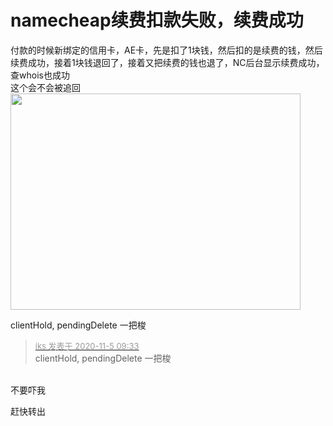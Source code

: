 # namecheap续费扣款失败，续费成功


付款的时候新绑定的信用卡，AE卡，先是扣了1块钱，然后扣的是续费的钱，然后续费成功，接着1块钱退回了，接着又把续费的钱也退了，NC后台显示续费成功，查whois也成功<br />
这个会不会被追回<br />
<img id="aimg_FOuVD" onclick="zoom(this, this.src, 0, 0, 0)" class="zoom" src="https://s1.ax1x.com/2020/11/05/B2mDhQ.png" onmouseover="img_onmouseoverfunc(this)" onload="thumbImg(this)" border="0" alt="" /><br />
<img id="aimg_zEEew" onclick="zoom(this, this.src, 0, 0, 0)" class="zoom" width="464" height="346" src="https://s1.ax1x.com/2020/11/05/B2mcXq.png" border="0" alt="" />

clientHold, pendingDelete 一把梭

<div class="quote"><blockquote><font size="2"><a href="https://www.hostloc.com/forum.php?mod=redirect&amp;goto=findpost&amp;pid=9405046&amp;ptid=762632" target="_blank"><font color="#999999">iks 发表于 2020-11-5 09:33</font></a></font><br />
clientHold, pendingDelete 一把梭</blockquote></div><br />
不要吓我<img src="static/image/smiley/yct/009.gif" smilieid="44" border="0" alt="" />

赶快转出<img src="static/image/smiley/default/lol.gif" smilieid="12" border="0" alt="" />
